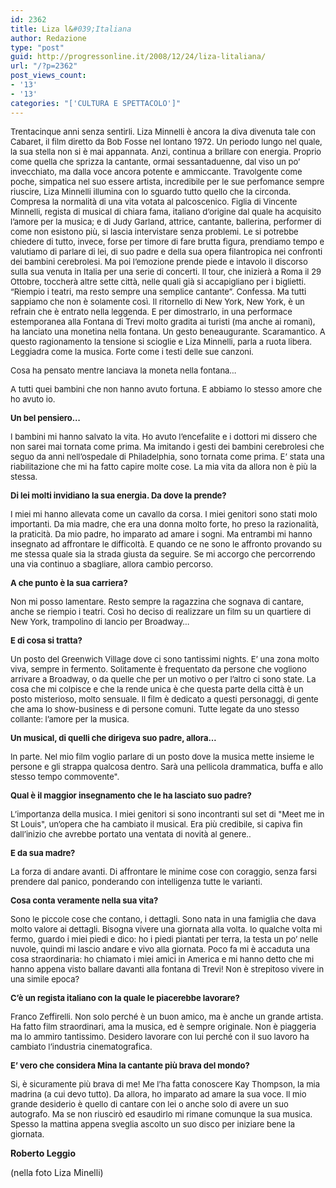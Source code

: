 ```yaml
---
id: 2362
title: Liza l&#039;Italiana
author: Redazione
type: "post"
guid: http://progressonline.it/2008/12/24/liza-litaliana/
url: "/?p=2362"
post_views_count:
- '13'
- '13'
categories: "['CULTURA E SPETTACOLO']"
---
```


<span style="font-size: small; ">Trentacinque anni senza sentirli. Liza Minnelli è ancora la diva divenuta tale con Cabaret, il film diretto da Bob Fosse nel lontano 1972. Un periodo lungo nel quale, la sua stella non si è mai appannata. Anzi, continua a brillare con energia. Proprio come quella che sprizza la cantante, ormai sessantaduenne, dal viso un po’ invecchiato, ma dalla voce ancora potente e ammiccante. Travolgente come poche, simpatica nel suo essere artista, incredibile per le sue perfomance sempre riuscire, Liza Minnelli illumina con lo sguardo tutto quello che la circonda. Compresa la normalità di una vita votata al palcoscenico. Figlia di Vincente Minnelli, regista di musical di chiara fama, italiano d’origine dal quale ha acquisito l’amore per la musica; e di Judy Garland, attrice, cantante, ballerina, performer di come non esistono più, si lascia intervistare senza problemi. Le si potrebbe chiedere di tutto, invece, forse per timore di fare brutta figura, prendiamo tempo e valutiamo di parlare di lei, di suo padre e della sua opera filantropica nei confronti dei bambini cerebrolesi. Ma poi l’emozione prende piede e intavolo il discorso sulla sua venuta in Italia per una serie di concerti. Il tour, che inizierà a Roma il 29 Ottobre, toccherà altre sette città, nelle quali già si accapigliano per i biglietti. “Riempio i teatri, ma resto sempre una semplice cantante”. Confessa. Ma tutti sappiamo che non è solamente così. Il ritornello di New York, New York, è un refrain che è entrato nella leggenda. E per dimostrarlo, in una performace estemporanea alla Fontana di Trevi molto gradita ai turisti (ma anche ai romani), ha lanciato una monetina nella fontana. Un gesto beneaugurante. Scaramantico. A questo ragionamento la tensione si scioglie e Liza Minnelli, parla a ruota libera. Leggiadra come la musica. Forte come i testi delle sue canzoni.</span>

<span style="font-size: small; "> </span>

<span style="font-size: small; "> </span>

<span style="font-size: x-small; "> </span>

<span style="font-size: small; ">Cosa ha pensato mentre lanciava la moneta nella fontana…</span>

<span style="font-size: small; ">A tutti quei bambini che non hanno avuto fortuna. E abbiamo lo stesso amore che ho avuto io.</span>

<span style="font-size: small; "> </span>

<span style="font-size: small; ">**Un bel pensiero…**</span>

<span style="font-size: small; ">I bambini mi hanno salvato la vita. Ho avuto l’encefalite e i dottori mi dissero che non sarei mai tornata come prima. Ma imitando i gesti dei bambini cerebrolesi che seguo da anni nell’ospedale di Philadelphia, sono tornata come prima. E’ stata una riabilitazione che mi ha fatto capire molte cose. La mia vita da allora non è più la stessa.</span>

<span style="font-size: small; ">  
</span>

<span style="font-size: small; ">**Di lei molti invidiano la sua energia. Da dove la prende?**</span>

<span style="font-size: small; ">I miei mi hanno allevata come un cavallo da corsa. I miei genitori sono stati molo importanti. Da mia madre, che era una donna molto forte, ho preso la razionalità, la praticità. Da mio padre, ho imparato ad amare i sogni. Ma entrambi mi hanno insegnato ad affrontare le difficoltà. E quando ce ne sono le affronto provando su me stessa quale sia la strada giusta da seguire. Se mi accorgo che percorrendo una via continuo a sbagliare, allora cambio percorso.</span>

<span style="font-size: small; "> </span>

<span style="font-size: small; ">**A che punto è la sua carriera?**</span>

<span style="font-size: small; ">Non mi posso lamentare. Resto sempre la ragazzina che sognava di cantare, anche se riempio i teatri. Così ho deciso di realizzare un film su un quartiere di New York, trampolino di lancio per Broadway…</span>

<span style="font-size: small; "> </span>

<span style="font-size: small; ">**E di cosa si tratta?**</span>

<span style="font-size: small; ">Un posto del Greenwich Village dove ci sono tantissimi nights. E’ una zona molto viva, sempre in fermento. Solitamente è frequentato da persone che vogliono arrivare a Broadway, o da quelle che per un motivo o per l’altro ci sono state. La cosa che mi colpisce e che la rende unica è che questa parte della città è un posto misterioso, molto sensuale. Il film è dedicato a questi personaggi, di gente che ama lo show-business e di persone comuni. Tutte legate da uno stesso collante: l’amore per la musica.</span>

<span style="font-size: small; "> </span>

<span style="font-size: small; ">**Un musical, di quelli che dirigeva suo padre, allora…**</span>

<span style="font-size: small; ">In parte. Nel mio film voglio parlare di un posto dove la musica mette insieme le persone e gli strappa qualcosa dentro. Sarà una pellicola drammatica, buffa e allo stesso tempo commovente".</span>

<span style="font-size: small; ">  
</span>

<span style="font-size: small; ">**Qual è il maggior insegnamento che le ha lasciato suo padre?**</span>

<span style="font-size: small; ">L’importanza della musica. I miei genitori si sono incontranti sul set di "Meet me in St Louis", un’opera che ha cambiato il musical. Era più credibile, si capiva fin dall’inizio che avrebbe portato una ventata di novità al genere..</span>

<span style="font-size: small; "> </span>

<span style="font-size: small; ">**E da sua madre?**</span>

<span style="font-size: small; ">La forza di andare avanti. Di affrontare le minime cose con coraggio, senza farsi prendere dal panico, ponderando con intelligenza tutte le varianti.</span>

<span style="font-size: small; "> </span>

<span style="font-size: small; ">**Cosa conta veramente nella sua vita?**</span>

<span style="font-size: small; ">Sono le piccole cose che contano, i dettagli. Sono nata in una famiglia che dava molto valore ai dettagli. Bisogna vivere una giornata alla volta. Io qualche volta mi fermo, guardo i miei piedi e dico: ho i piedi piantati per terra, la testa un po’ nelle nuvole, quindi mi lascio andare e vivo alla giornata. Poco fa mi è accaduta una cosa straordinaria: ho chiamato i miei amici in America e mi hanno detto che mi hanno appena visto ballare davanti alla fontana di Trevi! Non è strepitoso vivere in una simile epoca?</span>

<span style="font-size: small; "> </span>

<span style="font-size: small; ">**C’è un regista italiano con la quale le piacerebbe lavorare?**</span>

<span style="font-size: small; ">Franco Zeffirelli. Non solo perché è un buon amico, ma è anche un grande artista. Ha fatto film straordinari, ama la musica, ed è sempre originale. Non è piaggeria ma lo ammiro tantissimo. Desidero lavorare con lui perché con il suo lavoro ha cambiato l’industria cinematografica.</span>

<span style="font-size: small; "> </span>

<span style="font-size: small; ">**E’ vero che considera Mina la cantante più brava del mondo?**</span>

<span style="font-size: small; ">Si, è sicuramente più brava di me! Me l’ha fatta conoscere Kay Thompson, la mia madrina (a cui devo tutto). Da allora, ho imparato ad amare la sua voce. Il mio grande desiderio è quello di cantare con lei o anche solo di avere un suo autografo. Ma se non riuscirò ed esaudirlo mi rimane comunque la sua musica. Spesso la mattina appena sveglia ascolto un suo disco per iniziare bene la giornata.</span>

**Roberto Leggio**

(nella foto Liza Minelli)
